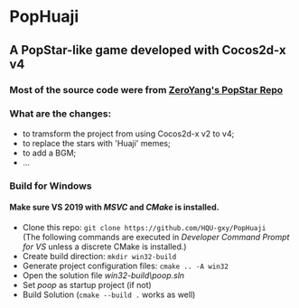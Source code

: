 # PopHuaji
## A PopStar-like game developed with Cocos2d-x v4  
### Most of the source code were from [ZeroYang's PopStar Repo](https://github.com/ZeroYang/PopStar)  
### What are the changes:  
* to tramsform the project from using Cocos2d-x v2 to v4;  
* to replace the stars with 'Huaji' memes;  
* to add a BGM;  
* ...
### Build for Windows
#### Make sure VS 2019 with *MSVC* and *CMake* is installed.
* Clone this repo: `git clone https://github.com/HQU-gxy/PopHuaji`  
(The following commands are executed in *Developer Command Prompt for VS* unless a discrete CMake is installed.)  
* Create build direction: `mkdir win32-build`
* Generate project configuration files: `cmake .. -A win32`
* Open the solution file *win32-build\poop.sln*
* Set *poop* as startup project (if not)
* Build Solution (`cmake --build .` works as well)
